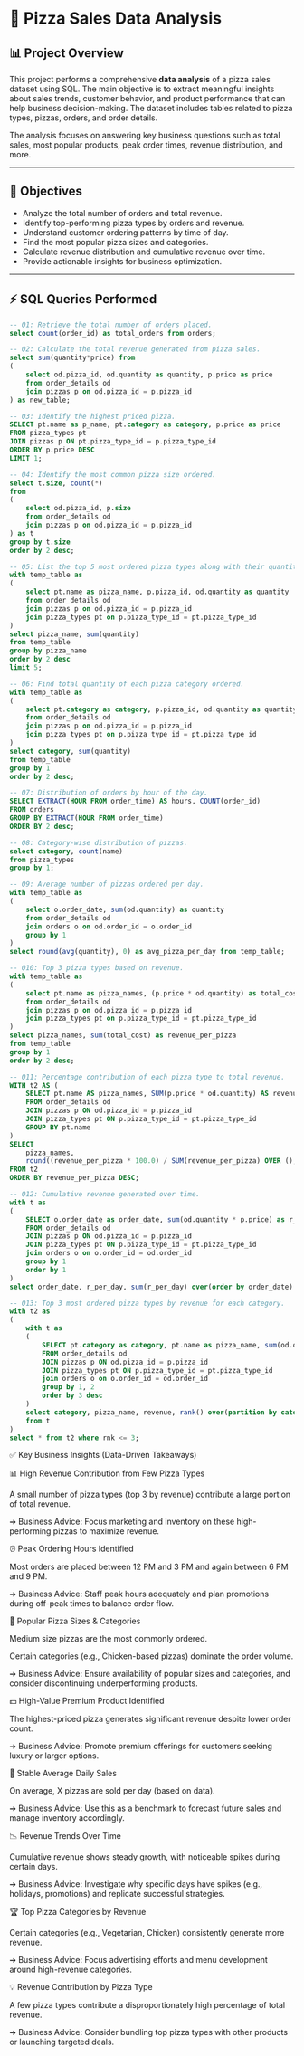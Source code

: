 
# 🍕 Pizza Sales Data Analysis

## 📊 Project Overview
This project performs a comprehensive **data analysis** of a pizza sales dataset using SQL. The main objective is to extract meaningful insights about sales trends, customer behavior, and product performance that can help business decision-making. The dataset includes tables related to pizza types, pizzas, orders, and order details.

The analysis focuses on answering key business questions such as total sales, most popular products, peak order times, revenue distribution, and more.

---

## 🎯 Objectives
- Analyze the total number of orders and total revenue.
- Identify top-performing pizza types by orders and revenue.
- Understand customer ordering patterns by time of day.
- Find the most popular pizza sizes and categories.
- Calculate revenue distribution and cumulative revenue over time.
- Provide actionable insights for business optimization.

---

## ⚡ SQL Queries Performed

```sql
-- Q1: Retrieve the total number of orders placed.
select count(order_id) as total_orders from orders;

-- Q2: Calculate the total revenue generated from pizza sales.
select sum(quantity*price) from
(
    select od.pizza_id, od.quantity as quantity, p.price as price 
    from order_details od 
    join pizzas p on od.pizza_id = p.pizza_id
) as new_table;

-- Q3: Identify the highest priced pizza.
SELECT pt.name as p_name, pt.category as category, p.price as price
FROM pizza_types pt
JOIN pizzas p ON pt.pizza_type_id = p.pizza_type_id
ORDER BY p.price DESC
LIMIT 1;

-- Q4: Identify the most common pizza size ordered.
select t.size, count(*) 
from
(
    select od.pizza_id, p.size 
    from order_details od 
    join pizzas p on od.pizza_id = p.pizza_id
) as t
group by t.size
order by 2 desc;

-- Q5: List the top 5 most ordered pizza types along with their quantities.
with temp_table as
(
    select pt.name as pizza_name, p.pizza_id, od.quantity as quantity 
    from order_details od 
    join pizzas p on od.pizza_id = p.pizza_id
    join pizza_types pt on p.pizza_type_id = pt.pizza_type_id
) 
select pizza_name, sum(quantity) 
from temp_table
group by pizza_name
order by 2 desc
limit 5;

-- Q6: Find total quantity of each pizza category ordered.
with temp_table as
(
    select pt.category as category, p.pizza_id, od.quantity as quantity 
    from order_details od 
    join pizzas p on od.pizza_id = p.pizza_id
    join pizza_types pt on p.pizza_type_id = pt.pizza_type_id
)
select category, sum(quantity)
from temp_table
group by 1
order by 2 desc;

-- Q7: Distribution of orders by hour of the day.
SELECT EXTRACT(HOUR FROM order_time) AS hours, COUNT(order_id)
FROM orders
GROUP BY EXTRACT(HOUR FROM order_time)
ORDER BY 2 desc;

-- Q8: Category-wise distribution of pizzas.
select category, count(name) 
from pizza_types
group by 1;

-- Q9: Average number of pizzas ordered per day.
with temp_table as
(
    select o.order_date, sum(od.quantity) as quantity 
    from order_details od 
    join orders o on od.order_id = o.order_id
    group by 1
)
select round(avg(quantity), 0) as avg_pizza_per_day from temp_table;

-- Q10: Top 3 pizza types based on revenue.
with temp_table as
(
    select pt.name as pizza_names, (p.price * od.quantity) as total_cost 
    from order_details od 
    join pizzas p on od.pizza_id = p.pizza_id
    join pizza_types pt on p.pizza_type_id = pt.pizza_type_id
)
select pizza_names, sum(total_cost) as revenue_per_pizza 
from temp_table
group by 1
order by 2 desc;

-- Q11: Percentage contribution of each pizza type to total revenue.
WITH t2 AS (
    SELECT pt.name AS pizza_names, SUM(p.price * od.quantity) AS revenue_per_pizza
    FROM order_details od
    JOIN pizzas p ON od.pizza_id = p.pizza_id
    JOIN pizza_types pt ON p.pizza_type_id = pt.pizza_type_id
    GROUP BY pt.name
)
SELECT 
    pizza_names, 
    round((revenue_per_pizza * 100.0) / SUM(revenue_per_pizza) OVER (), 2) AS revenue_percentage
FROM t2
ORDER BY revenue_per_pizza DESC;

-- Q12: Cumulative revenue generated over time.
with t as
(
    SELECT o.order_date as order_date, sum(od.quantity * p.price) as r_per_day
    FROM order_details od
    JOIN pizzas p ON od.pizza_id = p.pizza_id
    JOIN pizza_types pt ON p.pizza_type_id = pt.pizza_type_id
    join orders o on o.order_id = od.order_id
    group by 1
    order by 1 
)
select order_date, r_per_day, sum(r_per_day) over(order by order_date) as cumsum from t;

-- Q13: Top 3 most ordered pizza types by revenue for each category.
with t2 as
(
    with t as
    (
        SELECT pt.category as category, pt.name as pizza_name, sum(od.quantity * p.price) as revenue
        FROM order_details od
        JOIN pizzas p ON od.pizza_id = p.pizza_id
        JOIN pizza_types pt ON p.pizza_type_id = pt.pizza_type_id
        join orders o on o.order_id = od.order_id
        group by 1, 2
        order by 3 desc
    )
    select category, pizza_name, revenue, rank() over(partition by category order by revenue) as rnk
    from t
)
select * from t2 where rnk <= 3;
```
✅ Key Business Insights (Data-Driven Takeaways)

📊 High Revenue Contribution from Few Pizza Types

A small number of pizza types (top 3 by revenue) contribute a large portion of total revenue.

➔ Business Advice: Focus marketing and inventory on these high-performing pizzas to maximize revenue.

⏰ Peak Ordering Hours Identified

Most orders are placed between 12 PM and 3 PM and again between 6 PM and 9 PM.

➔ Business Advice: Staff peak hours adequately and plan promotions during off-peak times to balance order flow.

🍕 Popular Pizza Sizes & Categories

Medium size pizzas are the most commonly ordered.

Certain categories (e.g., Chicken-based pizzas) dominate the order volume.

➔ Business Advice: Ensure availability of popular sizes and categories, and consider discontinuing underperforming products.

💵 High-Value Premium Product Identified

The highest-priced pizza generates significant revenue despite lower order count.

➔ Business Advice: Promote premium offerings for customers seeking luxury or larger options.

📆 Stable Average Daily Sales

On average, X pizzas are sold per day (based on data).

➔ Business Advice: Use this as a benchmark to forecast future sales and manage inventory accordingly.

📉 Revenue Trends Over Time

Cumulative revenue shows steady growth, with noticeable spikes during certain days.

➔ Business Advice: Investigate why specific days have spikes (e.g., holidays, promotions) and replicate successful strategies.

🏆 Top Pizza Categories by Revenue

Certain categories (e.g., Vegetarian, Chicken) consistently generate more revenue.

➔ Business Advice: Focus advertising efforts and menu development around high-revenue categories.

💡 Revenue Contribution by Pizza Type

A few pizza types contribute a disproportionately high percentage of total revenue.

➔ Business Advice: Consider bundling top pizza types with other products or launching targeted deals.
